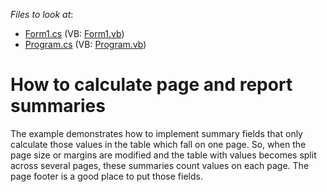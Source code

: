 <!-- default file list -->
*Files to look at*:

* [Form1.cs](./CS/Form1.cs) (VB: [Form1.vb](./VB/Form1.vb))
* [Program.cs](./CS/Program.cs) (VB: [Program.vb](./VB/Program.vb))
<!-- default file list end -->
# How to calculate page and report summaries


<p>The example demonstrates how to implement summary fields that only calculate those values in the table which fall on one page. So, when the page size or margins are modified and the table with values becomes split across several pages, these summaries count values on each page. The page footer is a good place to put those fields.</p>

<br/>


